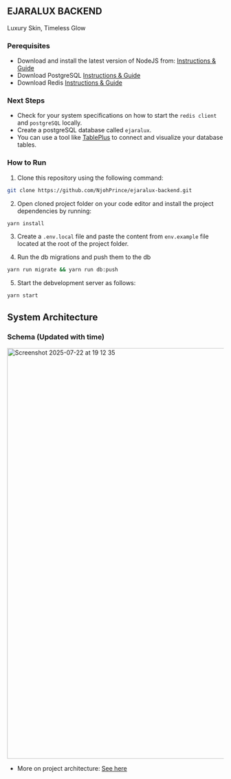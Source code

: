 ## EJARALUX BACKEND

Luxury Skin, Timeless Glow

### Perequisites

- Download and install the latest version of NodeJS from: [Instructions & Guide](https://nodejs.org/en/download)
- Download PostgreSQL [Instructions & Guide](https://www.postgresql.org/download/)
- Download Redis [Instructions & Guide](https://redis.io/docs/latest/operate/oss_and_stack/install/archive/install-redis/install-redis-on-windows/)

### Next Steps

- Check for your system specifications on how to start the `redis client` and `postgreSQL` locally.
- Create a postgreSQL database called `ejaralux`.
- You can use a tool like [TablePlus](https://tableplus.com/download/) to connect and visualize your database tables.

### How to Run

1. Clone this repository using the following command:

```bash
git clone https://github.com/NjohPrince/ejaralux-backend.git
```

2. Open cloned project folder on your code editor and install the project dependencies by running:

```bash
yarn install
```

3. Create a `.env.local` file and paste the content from `env.example` file located at the root of the project folder.

4. Run the db migrations and push them to the db

```bash
yarn run migrate && yarn run db:push
```

5. Start the debvelopment server as follows:

```bash
yarn start
```
## System Architecture

### Schema (Updated with time)

<img width="1279" height="954" alt="Screenshot 2025-07-22 at 19 12 35" src="https://github.com/user-attachments/assets/45442b16-2bdf-407d-9deb-90a4e162acd9" />

- More on project architecture: [See here]()